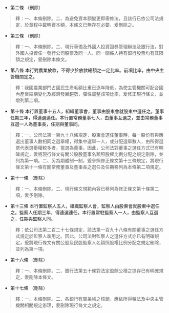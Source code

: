 * 第二條 （刪除）

> 釋：一、本條刪除。二、為避免資本額變更即需修法，且該行已依公司法規定，於章程中載明資本額，本條文已無存在必要，爰刪除之。

* 第三條 （刪除）

> 釋：一、本條刪除。二、現行華僑及外國人投資證券管理辦法及銀行法，對外國人投資任一發行公司股票及同一人、同一關係人持有銀行股票均有其限額之規定，爰刪除本條文。

* 第八條 本行對農業放款，不得少於放款總額之一定比率。前項比率，由中央主管機關定之。

> 釋：我國農業部門占國民生產毛額比重已逐年降低，為使主管機關可配合國內產業結構變化及經濟發展趨勢，彈性調整該項比率，爰修正現行條文，並增列第二項。

* 第十條 本行置董事十五人，組織董事會，董事由股東會就股東中選任之。董事任期三年，得連選連任。本行置常務董事七人，由董事互選之，並由常務董事互選一人為董事長，任期與董事同。

> 釋：一、公司法第一百九十八條規定，股東會選任董事時，每一股份有與應選出董事人數相同之選舉權，得集中選舉一人，或分配選舉數人，由所得選票代表選舉權較多者，當選為董事。因此，公司法對董事之選任方式已有明確規定，爰將現行條文有關公股股董事名額照股權比例分配之規定刪除，並列為第一項。二、另為期體制一制，爰參照修正條文第十三條規定，將現行條文第十一條有關常務董事及董事長之選任及任期移列為本條第二項規定。

* 第十一條 （刪除）

> 釋：一、本條刪除。二、現行條文規範內容已移列為修正條文第十條第二項，爰予刪除。

* 第十三條 本行置監察人五人，組織監察人會，監察人由股東會就股東中選任之。監察人任期三年，得連選連任。本行置常駐監察人一人，由監察人互選之，任期與監察人同。

> 釋：依公司法第二百二十七條規定，該法第一百九十八條有關董事之選任方式規定於監察人準用之。因此，公司法對監察人之選任方式亦已有明確規定，爰將現行條文有關公股及民股監察人名額照股權比例分配之規定刪除，並列為第一項。

* 第十六條 （刪除）

> 釋：一、本條刪除。二、銀行法第五十條對法定盈餘公積之提存已有明確規定，爰刪除本條文。

* 第十七條 （刪除）

> 釋：一、本條刪除。二、各銀行有關呆帳之核銷，應依所得稅法及中央主管機關相關規定辦理，爰刪除現行條文之規定。

